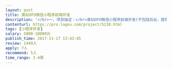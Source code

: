 ```yaml
---                
layout: post       
title: 类似OFO微信小程序前端开发           
description: '</br>一、项目描述：</br>类似OFO微信小程序前端开发(不包括后台，提供数据接口、前端UI)</br>二、主要功能点：</br>登录注册、首页地图、微信支付、押金充值、订单管理、活动 banner、故障报告等共计13个页面</br>三、人员要求：</br>1、有小程序前端产品的开发经验或web全栈工程师；</br>2、良好的沟通能力和契约精神。</br>'     
contenturl: https://pro.lagou.com/project/5130.html      
tags: [小程序开发]            
salary: 5000-10000元          
publish_time: 2017-11-17 13:43:45         
review: 1449人                   
apply: 7人                   
recommend: 5人                   
time_range: 2-4周              
---                 
```


